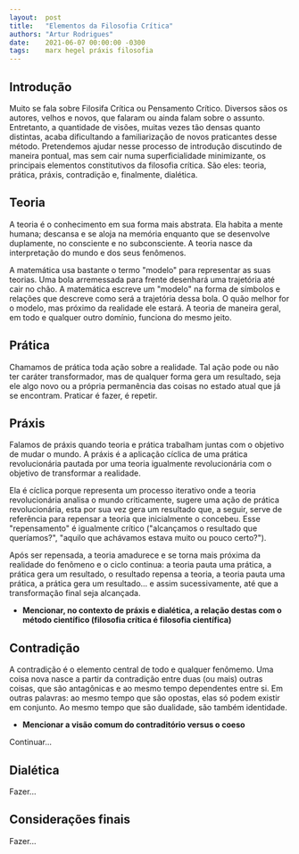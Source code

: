 ```yaml
---
layout:  post
title:   "Elementos da Filosofia Crítica"
authors: "Artur Rodrigues"
date:    2021-06-07 00:00:00 -0300
tags:    marx hegel práxis filosofia
---
```


## Introdução

Muito se fala sobre Filosifa Crítica ou Pensamento Crítico. Diversos sãos os autores, velhos e novos, que falaram ou ainda falam sobre o assunto. Entretanto, a quantidade de visões, muitas vezes tão densas quanto distintas, acaba dificultando a familiarização de novos praticantes desse método. Pretendemos ajudar nesse processo de introdução discutindo de maneira pontual, mas sem cair numa superficialidade minimizante, os principais elementos constitutivos da filosofia crítica. São eles: teoria, prática, práxis, contradição e, finalmente, dialética.

## Teoria

A teoria é o conhecimento em sua forma mais abstrata. Ela habita a mente humana; descansa e se aloja na memória enquanto que se desenvolve duplamente, no consciente e no subconsciente. A teoria nasce da interpretação do mundo e dos seus fenômenos.

A matemática usa bastante o termo "modelo" para representar as suas teorias. Uma bola arremessada para frente desenhará uma trajetória até cair no chão. A matemática escreve um "modelo" na forma de símbolos e relações que descreve como será a trajetória dessa bola. O quão melhor for o modelo, mas próximo da realidade ele estará. A teoria de maneira geral, em todo e qualquer outro domínio, funciona do mesmo jeito.

## Prática

Chamamos de prática toda ação sobre a realidade. Tal ação pode ou não ter caráter transformador, mas de qualquer forma gera um resultado, seja ele algo novo ou a própria permanência das coisas no estado atual que já se encontram. Praticar é fazer, é repetir.

## Práxis

Falamos de práxis quando teoria e prática trabalham juntas com o objetivo de mudar o mundo. A práxis é a aplicação cíclica de uma prática revolucionária pautada por uma teoria igualmente revolucionária com o objetivo de transformar a realidade.

Ela é cíclica porque representa um processo iterativo onde a teoria revolucionária analisa o mundo criticamente, sugere uma ação de prática revolucionária, esta por sua vez gera um resultado que, a seguir, serve de referência para repensar a teoria que inicialmente o concebeu. Esse "repensamento" é igualmente crítico ("alcançamos o resultado que queríamos?", "aquilo que achávamos estava muito ou pouco certo?").

Após ser repensada, a teoria amadurece e se torna mais próxima da realidade do fenômeno e o ciclo continua: a teoria pauta uma prática, a prática gera um resultado, o resultado repensa a teoria, a teoria pauta uma prática, a prática gera um resultado... e assim sucessivamente, até que a transformação final seja alcançada.

- **Mencionar, no contexto de práxis e dialética, a relação destas com o método científico (filosofia crítica é filosofia científica)**

## Contradição

A contradição é o elemento central de todo e qualquer fenômemo. Uma coisa nova nasce a partir da contradição entre duas (ou mais) outras coisas, que são antagônicas e ao mesmo tempo dependentes entre si. Em outras palavras: ao mesmo tempo que são opostas, elas só podem existir em conjunto. Ao mesmo tempo que são dualidade, são também identidade.

- **Mencionar a visão comum do contraditório versus o coeso**

Continuar...

## Dialética

Fazer...

## Considerações finais

Fazer...
